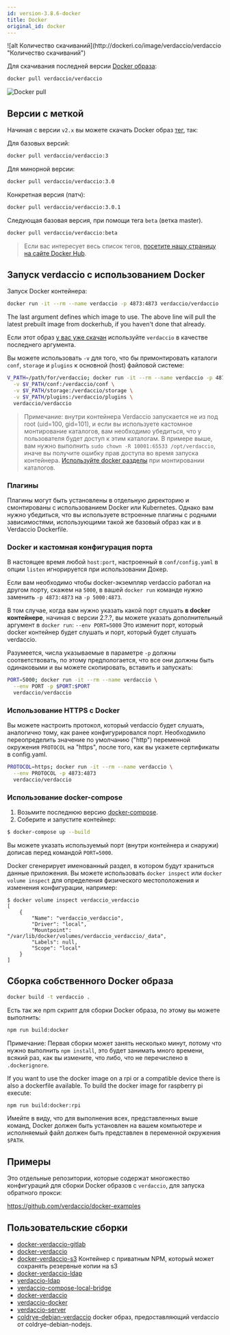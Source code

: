 ```yaml
---
id: version-3.8.6-docker
title: Docker
original_id: docker
---
```


<div class="docker-count">
  ![alt Количество скачиваний](http://dockeri.co/image/verdaccio/verdaccio "Количество скачиваний")
</div>

Для скачивания последней версии [Docker образа](https://hub.docker.com/r/verdaccio/verdaccio/):

```bash
docker pull verdaccio/verdaccio
```

![Docker pull](/svg/docker_verdaccio.gif)

## Версии с меткой

Начиная с версии `v2.x` вы можете скачать Docker образ [тег](https://hub.docker.com/r/verdaccio/verdaccio/tags/), так:

Для базовых версий:

```bash
docker pull verdaccio/verdaccio:3
```

Для минорной версии:

```bash
docker pull verdaccio/verdaccio:3.0
```

Конкретная версия (патч):

```bash
docker pull verdaccio/verdaccio:3.0.1
```

Следующая базовая версия, при помощи тега `beta` (ветка master).

```bash
docker pull verdaccio/verdaccio:beta
```

> Если вас интересует весь список тегов, [посетите нашу страницу на сайте Docker Hub](https://hub.docker.com/r/verdaccio/verdaccio/tags/).

## Запуск verdaccio с использованием Docker

Запуск Docker контейнера:

```bash
docker run -it --rm --name verdaccio -p 4873:4873 verdaccio/verdaccio
```

The last argument defines which image to use. The above line will pull the latest prebuilt image from dockerhub, if you haven't done that already.

Если этот образ [у вас уже скачан](#build-your-own-docker-image) используйте `verdaccio` в качестве последнего аргумента.

Вы можете использовать `-v` для того, что бы примонтировать каталоги `conf`, `storage` и `plugins` к основной (host) файловой системе:

```bash
V_PATH=/path/for/verdaccio; docker run -it --rm --name verdaccio -p 4873:4873 \
  -v $V_PATH/conf:/verdaccio/conf \
  -v $V_PATH/storage:/verdaccio/storage \
  -v $V_PATH/plugins:/verdaccio/plugins \
  verdaccio/verdaccio
```

> Примечание: внутри контейнера Verdaccio запускается не из под root (uid=100, gid=101), и если вы используете кастомное монтирование каталогов, вам необходимо убедиться, что у пользователя будет доступ к этим каталогам. В примере выше, вам нужно выполнить `sudo chown -R 10001:65533 /opt/verdaccio`, иначе вы получите ошибку прав доступа во время запуска контейнера. [Используйте docker разделы](https://docs.docker.com/storage/volumes/) при монтировании каталогов.

### Плагины

Плагины могут быть установлены в отдельную директорию и смонтированы с использованием Docker или Kubernetes. Однако вам нужно убедиться, что вы используете встроенные плагины с родными зависимостями, использующими такой же базовый образ как и в Verdaccio Dockerfile.

### Docker и кастомная конфигурация порта

В настоящее время любой `host:port`, настроенный в `conf/config.yaml` в опции `listen` игнорируется при использовании Докер.

Если вам необходимо чтобы docker-экземпляр verdaccio работал на другом порту, скажем на `5000`, в вашей `docker run` команде нужно заменить `-p 4873:4873` на `-p 5000:4873`.

В том случае, когда вам нужно указать какой порт слушать **в docker контейнере**, начиная с версии 2.?.?, вы можете указать дополнительный аргумент в `docker run`: `--env PORT=5000` Это изменит порт, который docker контейнер будет слушать и порт, который будет слушать verdaccio.

Разумеется, числа указываемые в параметре `-p` должны соответствовать, по этому предпологается, что все они должны быть одинаковыми и вы можете скопировать, вставить и запускать:

```bash
PORT=5000; docker run -it --rm --name verdaccio \
  --env PORT -p $PORT:$PORT
  verdaccio/verdaccio
```

### Использование HTTPS с Docker

Вы можете настроить протокол, который verdaccio будет слушать, аналогично тому, как ранее конфигурировался порт. Необходмило переопределить значение по умолчанию ("http") переменной окружения `PROTOCOL` на "https", после того, как вы укажете сертификаты в config.yaml.

```bash
PROTOCOL=https; docker run -it --rm --name verdaccio \
  --env PROTOCOL -p 4873:4873
  verdaccio/verdaccio
```

### Использование docker-compose

1. Возьмите последнюю версию [docker-compose](https://github.com/docker/compose).
2. Соберите и запустите контейнер:

```bash
$ docker-compose up --build
```

Вы можете указать используемый порт (внутри контейнера и снаружи) дописав перед командой `PORT=5000`.

Docker сгенерирует именованный раздел, в котором будут храниться данные приложения. Вы можете использовать `docker inspect` или `docker volume inspect` для определения физического местоположения и изменения конфигурации, например:

    $ docker volume inspect verdaccio_verdaccio
    [
        {
            "Name": "verdaccio_verdaccio",
            "Driver": "local",
            "Mountpoint": "/var/lib/docker/volumes/verdaccio_verdaccio/_data",
            "Labels": null,
            "Scope": "local"
        }
    ]
    
    

## Сборка собственного Docker образа

```bash
docker build -t verdaccio .
```

Есть так же npm скрипт для сборки Docker образа, по этому вы можете выполнить:

```bash
npm run build:docker
```

Примечание: Первая сборки может занять несколько минут, потому что нужно выполнить `npm install`, это будет занимать много времени, всякий раз, как вы измените, что либо, что не перечислено в `.dockerignore`.

If you want to use the docker image on a rpi or a compatible device there is also a dockerfile available. To build the docker image for raspberry pi execute:

```bash
npm run build:docker:rpi
```

Имейте в виду, что для выполнения всех, представленных выше команд, Docker должен быть установлен на вашем компьютере и исполняемый файл должен быть представлен в переменной окружения `$PATH`.

## Примеры

Это отдельные репозитории, которые содержат многожество конфигураций для сборки Docker образов с `verdaccio`, для запуска обратного прокси:

<https://github.com/verdaccio/docker-examples>

## Пользовательские сборки

* [docker-verdaccio-gitlab](https://github.com/snics/docker-verdaccio-gitlab)
* [docker-verdaccio](https://github.com/deployable/docker-verdaccio)
* [docker-verdaccio-s3](https://github.com/asynchrony/docker-verdaccio-s3) Контейнер с приватным NPM, который может сохранять резервные копии на s3
* [docker-verdaccio-ldap](https://github.com/snadn/docker-verdaccio-ldap)
* [verdaccio-ldap](https://github.com/nathantreid/verdaccio-ldap)
* [verdaccio-compose-local-bridge](https://github.com/shingtoli/verdaccio-compose-local-bridge)
* [docker-verdaccio](https://github.com/Global-Solutions/docker-verdaccio)
* [verdaccio-docker](https://github.com/idahobean/verdaccio-docker)
* [verdaccio-server](https://github.com/andru255/verdaccio-server)
* [coldrye-debian-verdaccio](https://github.com/coldrye-docker/coldrye-debian-verdaccio) docker образ, предоставляющий verdaccio от coldrye-debian-nodejs.